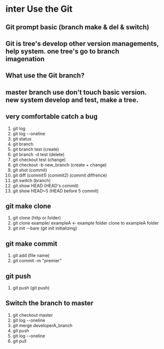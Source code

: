 # inter Use the Git
## Git prompt basic (branch make & del & switch)   
## Git is tree's develop other version managements, help system. one tree's go to branch imagenation   
## What use the Git branch?   
## master branch use don't touch basic version. new system develop and test, make a tree.   
## very comfortable catch a bug   
01. git log          
02. git log --oneline                
03. git status                    
04. git branch
05. git branch test (create)
06. git branch -d test (delete)
07. git checkout test (change)
08. git checkout -b new_branch (create + change)
09. git shot (commit)
10. git diff (commit1) (commit2) (commit diffrence)
11. git switch (branch)
12. git show HEAD (HEAD's commit)
13. git show HEAD~5 (HEAD before 5 commit)

## git make clone   
01. git clone (http or folder)
02. git clone example/ exampleA <- example folder clone to exampleA folder
03. git init --bare (git init initializing)

## git make commit
01. git add (file name)
02. git commit -m "premier"

## git push
01. git push (git push)

## Switch the branch to master
01. git checkout master
02. git log --oneline
03. git merge developerA_branch
04. git push
05. git log --oneline
06. git pull
